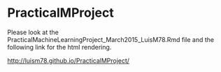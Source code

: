 # PracticalMProject

Please look at the PracticalMachineLearningProject_March2015_LuisM78.Rmd file and the following link for the html rendering.

http://luism78.github.io/PracticalMProject/
